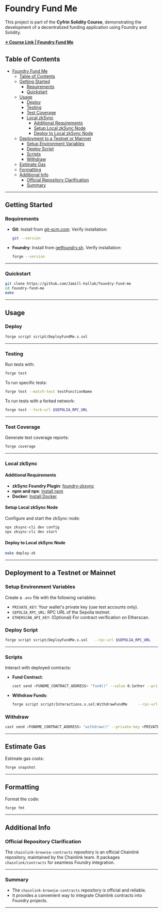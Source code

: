 # Foundry Fund Me

This project is part of the **Cyfrin Solidity Course**, demonstrating the development of a decentralized funding application using Foundry and Solidity.

**[⭐️ Course Link | Foundry Fund Me](https://updraft.cyfrin.io/courses/foundry/foundry-fund-me/fund-me-project-setup)**

## Table of Contents

- [Foundry Fund Me](#foundry-fund-me)
  - [Table of Contents](#table-of-contents)
  - [Getting Started](#getting-started)
    - [Requirements](#requirements)
    - [Quickstart](#quickstart)
  - [Usage](#usage)
    - [Deploy](#deploy)
    - [Testing](#testing)
    - [Test Coverage](#test-coverage)
    - [Local zkSync](#local-zksync)
      - [Additional Requirements](#additional-requirements)
      - [Setup Local zkSync Node](#setup-local-zksync-node)
      - [Deploy to Local zkSync Node](#deploy-to-local-zksync-node)
  - [Deployment to a Testnet or Mainnet](#deployment-to-a-testnet-or-mainnet)
    - [Setup Environment Variables](#setup-environment-variables)
    - [Deploy Script](#deploy-script)
    - [Scripts](#scripts)
    - [Withdraw](#withdraw)
  - [Estimate Gas](#estimate-gas)
  - [Formatting](#formatting)
  - [Additional Info](#additional-info)
    - [Official Repository Clarification](#official-repository-clarification)
    - [Summary](#summary)

---

## Getting Started

### Requirements

- **Git**: Install from [git-scm.com](https://git-scm.com/book/en/v2/Getting-Started-Installing-Git). Verify installation:
  ```bash
  git --version
  ```
- **Foundry**: Install from [getfoundry.sh](https://getfoundry.sh/). Verify installation:
  ```bash
  forge --version
  ```

---

### Quickstart

```bash
git clone https://github.com/Jamill-hallak/foundry-fund-me
cd foundry-fund-me
make
```

---

## Usage

### Deploy

```bash
forge script script/DeployFundMe.s.sol
```

---

### Testing

Run tests with:

```bash
forge test
```

To run specific tests:

```bash
forge test --match-test testFunctionName
```

To run tests with a forked network:

```bash
forge test --fork-url $SEPOLIA_RPC_URL
```

---

### Test Coverage

Generate test coverage reports:

```bash
forge coverage
```

---

### Local zkSync

#### Additional Requirements

- **zkSync Foundry Plugin**: [foundry-zksync](https://github.com/matter-labs/foundry-zksync)
- **npm and npx**: [Install npm](https://docs.npmjs.com/cli/v10/commands/npm-install)
- **Docker**: [Install Docker](https://docs.docker.com/engine/install/)

#### Setup Local zkSync Node

Configure and start the zkSync node:

```bash
npx zksync-cli dev config
npx zksync-cli dev start
```

#### Deploy to Local zkSync Node

```bash
make deploy-zk
```

---

## Deployment to a Testnet or Mainnet

### Setup Environment Variables

Create a `.env` file with the following variables:

- `PRIVATE_KEY`: Your wallet's private key (use test accounts only).
- `SEPOLIA_RPC_URL`: RPC URL of the Sepolia testnet.
- `ETHERSCAN_API_KEY`: (Optional) For contract verification on Etherscan.

### Deploy Script

```bash
forge script script/DeployFundMe.s.sol   --rpc-url $SEPOLIA_RPC_URL   --private-key $PRIVATE_KEY   --broadcast   --verify   --etherscan-api-key $ETHERSCAN_API_KEY
```

---

### Scripts

Interact with deployed contracts:

- **Fund Contract**:
  ```bash
  cast send <FUNDME_CONTRACT_ADDRESS> "fund()" --value 0.1ether --private-key <PRIVATE_KEY>
  ```
- **Withdraw Funds**:
  ```bash
  forge script script/Interactions.s.sol:WithdrawFundMe     --rpc-url sepolia     --private-key $PRIVATE_KEY     --broadcast
  ```

### Withdraw

```bash
cast send <FUNDME_CONTRACT_ADDRESS> "withdraw()" --private-key <PRIVATE_KEY>
```

---

## Estimate Gas

Estimate gas costs:

```bash
forge snapshot
```

---

## Formatting

Format the code:

```bash
forge fmt
```

---

## Additional Info

### Official Repository Clarification

The `chainlink-brownie-contracts` repository is an official Chainlink repository, maintained by the Chainlink team. It packages `chainlink/contracts` for seamless Foundry integration.

---

### Summary

- The `chainlink-brownie-contracts` repository is official and reliable.
- It provides a convenient way to integrate Chainlink contracts into Foundry projects.

---

